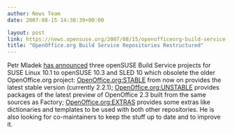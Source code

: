 ```yaml
---
author: News Team
date: 2007-08-15 14:30:39+00:00

layout: post
link: https://news.opensuse.org/2007/08/15/openofficeorg-build-service-repositories-restructured/
title: "OpenOffice.org Build Service Repositories Restructured"
---
```

Petr Mladek [has announced](http://lists.opensuse.org/opensuse/2007-08/msg00895.html) three openSUSE Build Service projects for SUSE Linux 10.1 to openSUSE 10.3 and SLED 10 which obsolete the older OpenOffice.org project: [OpenOffice.org:STABLE](http://download.opensuse.org/repositories/OpenOffice.org:/STABLE/) from now on provides the latest stable version (currently 2.2.1); [OpenOffice.org:UNSTABLE](http://download.opensuse.org/repositories/OpenOffice.org:/UNSTABLE/) provides packages of the latest preview of OpenOffice 2.3 built from the same sources as Factory; [OpenOffice.org:EXTRAS](http://download.opensuse.org/repositories/OpenOffice.org:/EXTRAS/) provides some extras like dictionaries and templates to be used with both other repositories. He is also looking for co-maintainers to keep the stuff up to date and to improve it.

